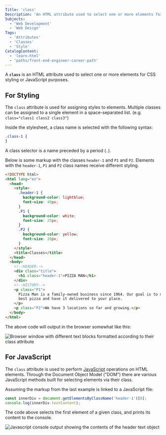 ```yaml
---
Title: 'class'
Description: 'An HTML attribute used to select one or more elements for the application of styling or logic.'
Subjects:
  - 'Web Development'
  - 'Web Design'
Tags:
  - 'Attributes'
  - 'Classes'
  - 'Style'
CatalogContent:
  - 'learn-html'
  - 'paths/front-end-engineer-career-path'
---
```


A **`class`** is an HTML attribute used to select one or more elements for CSS styling or JavaScript purposes.

## For Styling

The `class` attribute is used for assigning styles to elements. Multiple classes can be assigned to a single element in a space-separated list. (e.g. `class="class1 class2 class3"`)

Inside the stylesheet, a class name is selected with the following syntax:

```css
.class-1 {
}
```

A class selector is a name preceded by a period (`.`).

Below is some markup with the classes `header-1` and `P1` and `P2`. Elements with the `header-1`, `P1` and `P2` class names receive different styling.

```html
<!DOCTYPE html>
<html lang="en">
  <head>
    <style>
      .header-1 {
        background-color: lightblue;
        font-size: 40px;
      }
      .P1 {
        background-color: white;
        font-size: 25px;
      }
      .P2 {
        background-color: yellow;
        font-size: 20px;
      }
    </style>
    <title>Classes</title>
  </head>
  <body>
    <!--HEADER-->
    <div class="title">
      <h1 class="header-1">PIZZA MAN</h1>
    </div>
    <!--HISTORY-->
    <p class="P1">
      Pizza Man is a family-owned business since 1964. Our goal is to make the
      best pizza and have it delivered to your place.
    </p>
    <p class="P2">We have 3 locations so far and growing.</p>
  </body>
</html>
```

The above code will output in the browser somewhat like this:

![Browser window with different text blocks formatted according to their class attribute](https://raw.githubusercontent.com/Codecademy/docs/main/media/html-classes-example-1.jpg)

## For JavaScript

The `class` attribute is used to perform [JavaScript](https://www.codecademy.com/resources/docs/javascript) operations on HTML elements. Through the Document Object Model ("DOM") there are various JavaScript methods built for selecting elements via their class.

Assuming the markup from the last example is linked to a JavaScript file:

```js
const innerDiv = document.getElementsByClassName('header-1')[0];
console.log(innerDiv.textContent);
```

The code above selects the first element of a given class, and prints its content to the console.

![Javascript console output showing the contents of the header text object](https://raw.githubusercontent.com/Codecademy/docs/main/media/html-classes-example-2.jpg)
